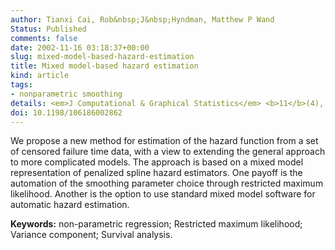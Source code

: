 ```yaml
---
author: Tianxi Cai, Rob&nbsp;J&nbsp;Hyndman, Matthew P Wand
Status: Published
comments: false
date: 2002-11-16 03:18:37+00:00
slug: mixed-model-based-hazard-estimation
title: Mixed model-based hazard estimation
kind: article
tags:
- nonparametric smoothing
details: <em>J Computational & Graphical Statistics</em> <b>11</b>(4), 784-798
doi: 10.1198/106186002862
---
```


We propose a new method for estimation of the hazard function from a set of censored failure time data, with a view to extending the general approach to more complicated models. The approach is based on a mixed model representation of penalized spline hazard estimators. One payoff is the automation of the smoothing parameter choice through restricted maximum likelihood. Another is the option to use standard mixed model software for automatic hazard estimation.


**Keywords:** non-parametric regression; Restricted maximum likelihood; Variance component; Survival analysis.
